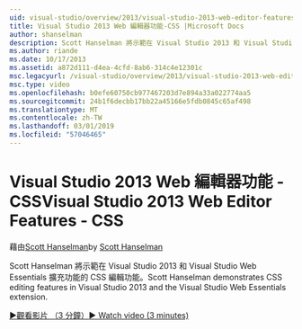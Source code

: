 ```yaml
---
uid: visual-studio/overview/2013/visual-studio-2013-web-editor-features-css
title: Visual Studio 2013 Web 編輯器功能-CSS |Microsoft Docs
author: shanselman
description: Scott Hanselman 將示範在 Visual Studio 2013 和 Visual Studio Web Essentials 擴充功能的 CSS 編輯功能。
ms.author: riande
ms.date: 10/17/2013
ms.assetid: a872d111-d4ea-4cfd-8ab6-314c4e12301c
msc.legacyurl: /visual-studio/overview/2013/visual-studio-2013-web-editor-features-css
msc.type: video
ms.openlocfilehash: b0efe60750cb977467203d7e894a33a022774aa5
ms.sourcegitcommit: 24b1f6decbb17bb22a45166e5fdb0845c65af498
ms.translationtype: MT
ms.contentlocale: zh-TW
ms.lasthandoff: 03/01/2019
ms.locfileid: "57046465"
---
```

<a name="visual-studio-2013-web-editor-features---css"></a><span data-ttu-id="4f7c3-103">Visual Studio 2013 Web 編輯器功能 - CSS</span><span class="sxs-lookup"><span data-stu-id="4f7c3-103">Visual Studio 2013 Web Editor Features - CSS</span></span>
====================
<span data-ttu-id="4f7c3-104">藉由[Scott Hanselman](https://github.com/shanselman)</span><span class="sxs-lookup"><span data-stu-id="4f7c3-104">by [Scott Hanselman](https://github.com/shanselman)</span></span>

<span data-ttu-id="4f7c3-105">Scott Hanselman 將示範在 Visual Studio 2013 和 Visual Studio Web Essentials 擴充功能的 CSS 編輯功能。</span><span class="sxs-lookup"><span data-stu-id="4f7c3-105">Scott Hanselman demonstrates CSS editing features in Visual Studio 2013 and the Visual Studio Web Essentials extension.</span></span>

[<span data-ttu-id="4f7c3-106">&#9654;觀看影片 （3 分鐘）</span><span class="sxs-lookup"><span data-stu-id="4f7c3-106">&#9654; Watch video (3 minutes)</span></span>](https://channel9.msdn.com/Blogs/ASP-NET-Site-Videos/visual-studio-2013-web-editor-features-css)
